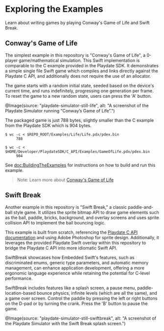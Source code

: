 # Exploring the Examples

Learn about writing games by playing Conway's Game of Life and Swift Break.

## Conway's Game of Life

The simplest example in this repository is "Conway's Game of Life", a 0-player game/mathematical simulation. This Swift implementation is comparable to the C example provided in the Playdate SDK. It demonstrates a simple single file Swift game which compiles and links directly against the Playdate C API, and additionally does not require the use of an allocator.

The game starts with a random initial state, seeded based on the device's current time, and runs indefinitely, progressing one generation per frame. To reset the game to a new random state, users can press the 'A' button.

@Image(source: "playdate-simulator-still-life", alt: "A screenshot of the Playdate Simulator running “Conway’s Game of Life”.")

The packaged game is just 788 bytes, slightly smaller than the C example from the Playdate SDK which is 904 bytes.

```console
$ wc -c < $REPO_ROOT/Examples/Life/Life.pdx/pdex.bin
     788

$ wc -c < $HOME/Developer/PlaydateSDK/C_API/Examples/GameOfLife.pdx/pdex.bin
     904
```

See <doc:BuildingTheExamples> for instructions on how to build and run this example.

> Note: Learn more about [Conway's Game of Life](https://en.wikipedia.org/wiki/Conway%27s_Game_of_Life)

## Swift Break

Another example in this repository is "Swift Break," a classic paddle-and-ball style game. It utilizes the sprite bitmap API to draw game elements such as the ball, paddle, bricks, background, and overlay screens and uses sprite collision API to implement the ball bouncing logic.

This example is built from scratch, referencing the [Playdate C API documentation](https://sdk.play.date/2.1.1/Inside%20Playdate%20with%20C.html) and using Adobe Photoshop for sprite design. Additionally, it leverages the provided Playdate Swift overlay within this repository to bridge the Playdate C API into more idiomatic Swift API.

SwiftBreak showcases how Embedded Swift's features, such as discriminated enums, generic type parameters, and automatic memory management, can enhance application development, offering a more ergonomic language experience while retaining the potential for C-level performance.
  
SwiftBreak includes features like a splash screen, a pause menu, paddle-location-based bounce physics, infinite levels (which are all the same), and a game over screen. Control the paddle by pressing the left or right buttons on the D-pad or by turning the crank. Press the 'B' button to pause the game.

@Image(source: "playdate-simulator-still-swiftbreak", alt: "A screenshot of the Playdate Simulator with the Swift Break splash screen.")

